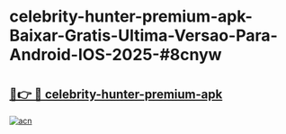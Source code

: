 # celebrity-hunter-premium-apk-Baixar-Gratis-Ultima-Versao-Para-Android-IOS-2025-#8cnyw

# <h2><a href="https://ainizakaria.my?title=celebrity-hunter-premium-apk&ref=24M">🔗👉 🔴 celebrity-hunter-premium-apk</a></h2>

[![acn](https://github.com/user-attachments/assets/0f9c940e-d8b0-45ae-aac7-cd30a18b3e1c)](https://ainizakaria.my?title=celebrity-hunter-premium-apk&ref=24M)

